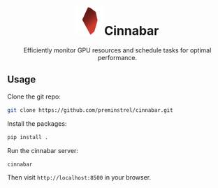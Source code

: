<div>
    <center>
        <h1><img src="cinnabar_server/static/img/cinnabar.png" style="height:65px;">Cinnabar</h1>
        <p>Efficiently monitor GPU resources and schedule tasks for optimal performance.</p>
    </center>
</div>

## Usage
Clone the git repo:
```bash
git clone https://github.com/preminstrel/cinnabar.git
```

Install the packages:

```bash
pip install .
```

Run the cinnabar server:
```bash
cinnabar
```

Then visit `http://localhost:8500` in your browser.